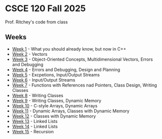# CSCE 120 Fall 2025
Prof. Ritchey's code from class

## Weeks
* [Week 1](week1) - What you should already know, but now in C++
* [Week 2](week2) - Vectors
* [Week 3](week3) - Object-Oriented Concepts, Multidimensional Vectors, Errors and Debugging
* [Week 4](week4) - Errors and Debugging, Design and Planning
* [Week 5](week5) - Excpetions, Input/Output Streams
* [Week 6](week6) - Input/Output Streams
* [Week 7](week7) - Functions with References nad Pointers, Class Design, Writing Classes
* [Week 8](week8) - Writing Classes
* [Week 9](week9) - Writing Classes, Dynamic Memory
* [Week 10](week10) - C-style Arrays, Dynamic Arrays
* [Week 11](week11) - Dynamic Arrays, Classes with Dynamic Memory
* [Week 12](week12) - Classes with Dynamic Memory
* [Week 13](week13) - Linked Lists
* [Week 14](week14) - Linked Lists
* [Week 15](week15) - Recursion
